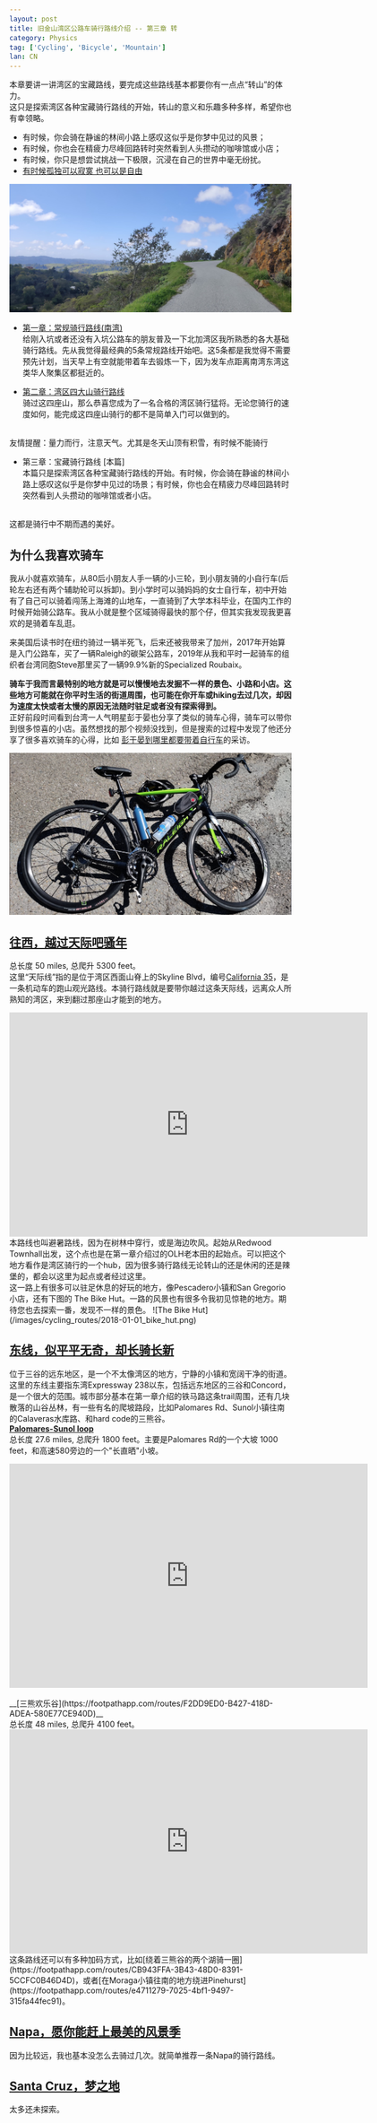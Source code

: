 ```yaml
---
layout: post
title: 旧金山湾区公路车骑行路线介绍 -- 第三章 转
category: Physics
tag: ['Cycling', 'Bicycle', 'Mountain']
lan: CN
---
```


本章要讲一讲湾区的宝藏路线，要完成这些路线基本都要你有一点点“转山”的体力。
<br/>
这只是探索湾区各种宝藏骑行路线的开始，转山的意义和乐趣多种多样，希望你也有幸领略。
<br/>
* 有时候，你会骑在静谧的林间小路上感叹这似乎是你梦中见过的风景；
* 有时候，你也会在精疲力尽峰回路转时突然看到人头攒动的咖啡馆或小店；
* 有时候，你只是想尝试挑战一下极限，沉浸在自己的世界中毫无纷扰。
* [有时候孤独可以寂寞 也可以是自由](https://youtu.be/zyrM2SrEMrA)

![OLH west side](/images/cycling_routes/2023-03-07_OLH_west_side.jpg)

<!--preview-->

* [第一章：常规骑行路线(南湾)](/way/cycling-routes-at-bay-area)  <br/>
给刚入坑或者还没有入坑公路车的朋友普及一下北加湾区我所熟悉的各大基础骑行路线。先从我觉得最经典的5条常规路线开始吧。这5条都是我觉得不需要预先计划，当天早上有空就能带着车去锻炼一下，因为发车点距离南湾东湾这类华人聚集区都挺近的。

* [第二章：湾区四大山骑行路线](/way/cycling-routes-at-bay-area_2)  <br/>
骑过这四座山，那么恭喜您成为了一名合格的湾区骑行猛将。无论您骑行的速度如何，能完成这四座山骑行的都不是简单入门可以做到的。
<br/>
友情提醒：量力而行，注意天气。尤其是冬天山顶有积雪，有时候不能骑行

* 第三章：宝藏骑行路线 [本篇]  <br/>
本篇只是探索湾区各种宝藏骑行路线的开始。有时候，你会骑在静谧的林间小路上感叹这似乎是你梦中见过的场景；有时候，你也会在精疲力尽峰回路转时突然看到人头攒动的咖啡馆或者小店。
<br/>
这都是骑行中不期而遇的美好。

## 为什么我喜欢骑车

我从小就喜欢骑车，从80后小朋友人手一辆的小三轮，到小朋友骑的小自行车(后轮左右还有两个辅助轮可以拆卸)。到小学时可以骑妈妈的女士自行车，初中开始有了自己可以骑着闯荡上海滩的山地车，一直骑到了大学本科毕业，在国内工作的时候开始骑公路车。我从小就是整个区域骑得最快的那个仔，但其实我发现我更喜欢的是骑着车乱逛。

来美国后读书时在纽约骑过一辆半死飞，后来还被我带来了加州，2017年开始算是入门公路车，买了一辆Raleigh的碳架公路车，2019年从我和平时一起骑车的组织者台湾同胞Steve那里买了一辆99.9%新的Specialized Roubaix。

__骑车于我而言最特别的地方就是可以慢慢地去发掘不一样的景色、小路和小店。这些地方可能就在你平时生活的街道周围，也可能在你开车或hiking去过几次，却因为速度太快或者太慢的原因无法随时驻足或者没有探索得到。__  <br/>
正好前段时间看到台湾一人气明星彭于晏也分享了类似的骑车心得，骑车可以带你到很多惊喜的小店。虽然想找的那个视频没找到，但是搜索的过程中发现了他还分享了很多喜欢骑车的心得，比如 [彭于晏到哪里都要带着自行车](https://v.douyin.com/y1Vok9x/)的采访。

![Oh Raleigh! My Raleigh!](/images/cycling_routes/2019-05-25_Raleigh_Mt_Halmiton.png)

## [往西，越过天际吧骚年](https://footpathapp.com/routes/eccab8a9-b321-4e77-ab84-10879f22dd68) 
总长度 50 miles, 总爬升 5300 feet。
<br/>
这里“天际线”指的是位于湾区西面山脊上的Skyline Blvd，编号[California 35](https://en.wikipedia.org/wiki/California_State_Route_35)，是一条机动车的跑山观光路线。本骑行路线就是要带你越过这条天际线，远离众人所熟知的湾区，来到翻过那座山才能到的地方。

<div style="width: 640px; height: 400px;"><iframe src="https://footpathapp.com/routes/eccab8a9-b321-4e77-ab84-10879f22dd68?embed=1" width="100%" height="100%" frameborder="0"></iframe></div>
本路线也叫避暑路线，因为在树林中穿行，或是海边吹风。起始从Redwood Townhall出发，这个点也是在第一章介绍过的OLH老本田的起始点。可以把这个地方看作是湾区骑行的一个hub，因为很多骑行路线无论转山的还是休闲的还是辣堡的，都会以这里为起点或者经过这里。
<br/>
这一路上有很多可以驻足休息的好玩的地方，像Pescadero小镇和San Gregorio小店，还有下图的 The Bike Hut。一路的风景也有很多令我初见惊艳的地方。期待您也去探索一番，发现不一样的景色。
![The Bike Hut](/images/cycling_routes/2018-01-01_bike_hut.png)

## [东线，似平平无奇，却长骑长新]()
位于三谷的远东地区，是一个不太像湾区的地方，宁静的小镇和宽阔干净的街道。
<br/>
这里的东线主要指东湾Expressway 238以东，包括远东地区的三谷和Concord，是一个很大的范围。城市部分基本在第一章介绍的铁马路这条trail周围，还有几块散落的山谷丛林，有一些有名的爬坡路段，比如Palomares Rd、Sunol小镇往南的Calaveras水库路、和hard code的三熊谷。
<br/>
__[Palomares-Sunol loop](https://footpathapp.com/routes/06-palomares-sunol-loop/8054d34d-b489-4232-9e6b-566edf5a5a28)__
<br/>
总长度 27.6 miles, 总爬升 1800 feet。主要是Palomares Rd的一个大坡 1000 feet，和高速580旁边的一个"长直晒"小坡。
<div style="width: 640px; height: 400px;"><iframe src="https://footpathapp.com/routes/8054d34d-b489-4232-9e6b-566edf5a5a28?embed=1" width="100%" height="100%" frameborder="0"></iframe></div>
<br/>
__[三熊欢乐谷](https://footpathapp.com/routes/F2DD9ED0-B427-418D-ADEA-580E77CE940D)__
<br/>
总长度 48 miles, 总爬升 4100 feet。
<div style="width: 640px; height: 400px;"><iframe src="https://footpathapp.com/routes/F2DD9ED0-B427-418D-ADEA-580E77CE940D?embed=1" width="100%" height="100%" frameborder="0"></iframe></div>
这条路线还可以有多种加码方式，比如[绕着三熊谷的两个湖骑一圈](https://footpathapp.com/routes/CB943FFA-3B43-48D0-8391-5CCFC0B46D4D)，或者[在Moraga小镇往南的地方绕进Pinehurst](https://footpathapp.com/routes/e4711279-7025-4bf1-9497-315fa44fec91)。

## [Napa，愿你能赶上最美的风景季]()
因为比较远，我也基本没怎么去骑过几次。就简单推荐一条Napa的骑行路线。
<br/>

## [Santa Cruz，梦之地]()
太多还未探索。
<br/>
